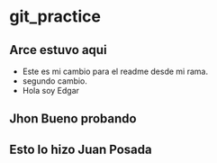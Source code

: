 # git_practice #
## Arce estuvo aqui ##
- Este es mi cambio para el readme desde mi rama.
- segundo cambio.
- Hola soy Edgar

## Jhon Bueno probando
## Esto lo hizo Juan Posada
